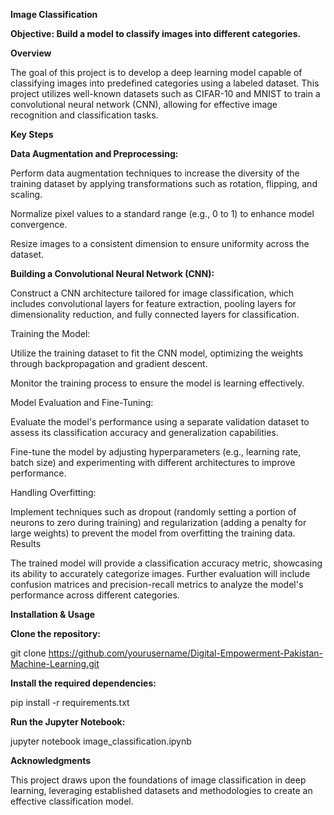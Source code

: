 **Image Classification**

**Objective: Build a model to classify images into different categories.**

**Overview**

The goal of this project is to develop a deep learning model capable of classifying images into predefined categories using a labeled dataset. This project utilizes well-known datasets such as CIFAR-10 and MNIST to train a convolutional neural network (CNN), allowing for effective image recognition and classification tasks.


**Key Steps**

**Data Augmentation and Preprocessing:**


Perform data augmentation techniques to increase the diversity of the training dataset by applying transformations such as rotation, flipping, and scaling.

Normalize pixel values to a standard range (e.g., 0 to 1) to enhance model convergence.

Resize images to a consistent dimension to ensure uniformity across the dataset.

**Building a Convolutional Neural Network (CNN):**

Construct a CNN architecture tailored for image classification, which includes convolutional layers for feature extraction, pooling layers for dimensionality reduction, and fully connected layers for classification.

Training the Model:

Utilize the training dataset to fit the CNN model, optimizing the weights through backpropagation and gradient descent.

Monitor the training process to ensure the model is learning effectively.

Model Evaluation and Fine-Tuning:

Evaluate the model's performance using a separate validation dataset to assess its classification accuracy and generalization capabilities.

Fine-tune the model by adjusting hyperparameters (e.g., learning rate, batch size) and experimenting with different architectures to improve performance.

Handling Overfitting:

Implement techniques such as dropout (randomly setting a portion of neurons to zero during training) and regularization (adding a penalty for large weights) to prevent the model from overfitting the training data.
Results

The trained model will provide a classification accuracy metric, showcasing its ability to accurately categorize images. Further evaluation will include confusion matrices and precision-recall metrics to analyze the model's performance across different categories.

**Installation & Usage**

**Clone the repository:**


git clone https://github.com/yourusername/Digital-Empowerment-Pakistan-Machine-Learning.git

**Install the required dependencies:**



pip install -r requirements.txt


**Run the Jupyter Notebook:**



jupyter notebook image_classification.ipynb

**Acknowledgments**


This project draws upon the foundations of image classification in deep learning, leveraging established datasets and methodologies to create an effective classification model.

